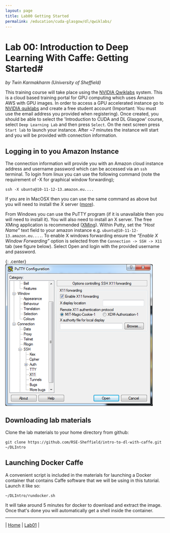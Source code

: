 ```yaml
---
layout: page
title: Lab00 Getting Started
permalink: /education/cuda-glasgow/dl/qwiklabs/
---
```


# Lab 00: Introduction to Deep Learning With Caffe: Getting Started#

*by Twin Karmakharm (University of Sheffield)*

This training course will take place using the [NVIDIA Qwiklabs](https://nvlabs.qwiklab.com/) system. This is a cloud based training portal for GPU computing which uses Amazon AWS with GPU images. In order to access a GPU accelerated instance go to [NVIDIA quiklabs](https://nvlabs.qwiklab.com/) and create a free student account (Important: You must use the email address you provided when registering). Once created, you should be able to select the 'Introduction to CUDA and DL Glasgow' course, select `Deep Learning Lab` and then press `Select`. On the next screen press `Start lab` to launch your instance. After ~7 minutes the instance will start and you will be provided with connection information.

## Logging in to you Amazon Instance ##

The connection information will provide you with an Amazon cloud instance address and username password which can be accessed via an `ssh` terminal. To login from linux you can use the following command (note the requirement of -X for graphical window forwarding);

	ssh -X ubuntu@10-11-12-13.amazon.eu....

If you are in MacOSX then you can use the same command as above but you will need to install the X server ([more](https://support.apple.com/en-gb/HT201341)).

From Windows you can use the PuTTY program (if it is unavailable then you will need to install it). You will also need to install an X server. The free XMing application is recommended ([XMing](https://sourceforge.net/projects/xming/)). Within Putty, set the *“Host Name”* text field to your amazon instance e.g. `ubuntu@10-11-12-13.amazon.eu....`. To enable X windows forwarding ensure the *“Enable X Window Forwarding”* option is selected from the `Connection -> SSH -> X11` tab (see figure below). Select Open and login with the provided username and password.

{: .center}
![Putty configuration](\static\img\cuda\putty_config.png)


## Downloading lab materials ##

Clone the lab materials to your home directory from github:

```
git clone https://github.com/RSE-Sheffield/intro-to-dl-with-caffe.git ~/DLIntro
```

## Launching Docker Caffe ##

A convenient script is included in the materials for launching a Docker container that contains Caffe software that we will be using in this tutorial. Launch it like so:

```
~/DLIntro/rundocker.sh
```

It will take around 5 minutes for docker to download and extract the image. Once that's done you will automatically get a shell inside the container.

---

&#124; [Home](../../) &#124; [Lab01](../lab01) &#124;
